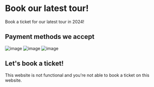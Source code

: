 # Book our latest tour!
Book a ticket for our latest tour in 2024!

## Payment methods we accept
![image](https://github.com/user-attachments/assets/d04d5d56-d673-4fa7-a640-82e03d09aacc) ![image](https://github.com/user-attachments/assets/415fba9a-e78c-481a-abf5-141612111a0b) ![image](https://github.com/user-attachments/assets/727c3f66-f081-43e2-ac14-bf7805769abd)

## Let's book a ticket!
This website is not functional and you're not able to book a ticket on this website.
